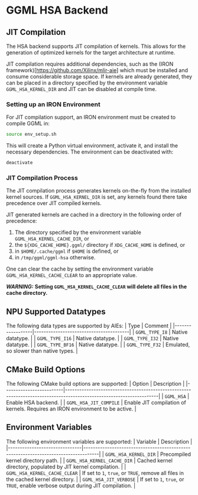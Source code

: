 # GGML HSA Backend

## JIT Compilation

The HSA backend supports JIT compilation of kernels. This allows for the generation of optimized kernels for the target architecture at runtime.

JIT compilation requires additional dependencies, such as the (IRON framework)[https://github.com/Xilinx/mlir-aie] which must be installed and consume considerable storage space. If kernels are already generated, they can be placed in a directory specified by the environment variable `GGML_HSA_KERNEL_DIR` and JIT can be disabled at compile time.

### Setting up an IRON Environment

For JIT compilation support, an IRON environment must be created to compile GGML in:
```bash
source env_setup.sh
```

This will create a Python virtual environment, activate it, and install the necessary dependencies. The environment can be deactivated with:
```bash
deactivate
```

### JIT Compilation Process

The JIT compilation process generates kernels on-the-fly from the installed kernel sources. If `GGML_HSA_KERNEL_DIR` is set, any kernels found there take precedence over JIT compiled kernels.

JIT generated kernels are cached in a directory in the following order of precedence:
1. The directory specified by the environment variable `GGML_HSA_KERNEL_CACHE_DIR`, or
2. the `${XDG_CACHE_HOME}.ggml/` directory if `XDG_CACHE_HOME` is defined, or
3. in `$HOME/.cache/ggml` if `$HOME` is defined, or
4. in `/tmp/ggml/ggml-hsa` otherwise.

One can clear the cache by setting the environment variable `GGML_HSA_KERNEL_CACHE_CLEAR` to an appropriate value.

***WARNING:*** **Setting `GGML_HSA_KERNEL_CACHE_CLEAR` will delete all files in the cache directory.**

## NPU Supported Datatypes

The following data types are supported by AIEs:
| Type             | Comment                                |
|------------------|----------------------------------------|
| `GGML_TYPE_I8`   | Native datatype.                       |
| `GGML_TYPE_I16`  | Native datatype.                       |
| `GGML_TYPE_I32`  | Native datatype.                       |
| `GGML_TYPE_BF16` | Native datatype.                       |
| `GGML_TYPE_F32`  | Emulated, so slower than native types. |

## CMake Build Options

The following CMake build options are supported:
| Option                  | Description                                                                                                         |
|-------------------------|---------------------------------------------------------------------------------------------------------------------|
| `GGML_HSA`              | Enable HSA backend.                                                                                                 |
| `GGML_HSA_JIT_COMPILE`  | Enable JIT compilation of kernels. Requires an IRON environment to be active.                                       |

## Environment Variables

The following environment variables are supported:
| Variable                      | Description                                                                        |
|-------------------------------|------------------------------------------------------------------------------------|
| `GGML_HSA_KERNEL_DIR`         | Precompiled kernel directory path.                                                 |
| `GGML_HSA_KERNEL_CACHE_DIR`   | Cached kernel directory, populated by JIT kernel compilation.                      |
| `GGML_HSA_KERNEL_CACHE_CLEAR` | If set to `1`, `true`, or `TRUE`, remove all files in the cached kernel directory. |
| `GGML_HSA_JIT_VERBOSE`        | If set to `1`, `true`, or `TRUE`, enable verbose output during JIT compilation.    |
